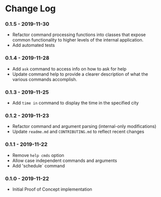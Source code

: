 # Change Log

### 0.1.5 - 2019-11-30

- Refactor command processing functions into classes that expose common 
functionality to higher levels of the internal application.
- Add automated tests

### 0.1.4 - 2019-11-28

- Add `ask` command to access info on how to ask for help
- Update command help to provide a clearer description of what the various
commands accomplish.

### 0.1.3 - 2019-11-25

- Add `time in` command to display the time in the specified city

### 0.1.2 - 2019-11-23

- Refactor command and argument parsing (internal-only modifications)
- Update `readme.md` and `CONTRIBUTING.md` to reflect recent changes

### 0.1.1 - 2019-11-22

- Remove `help cmds` option
- Allow case independent commands and arguments
- Add 'schedule` command

### 0.1.0 - 2019-11-22

- Initial Proof of Concept implementation